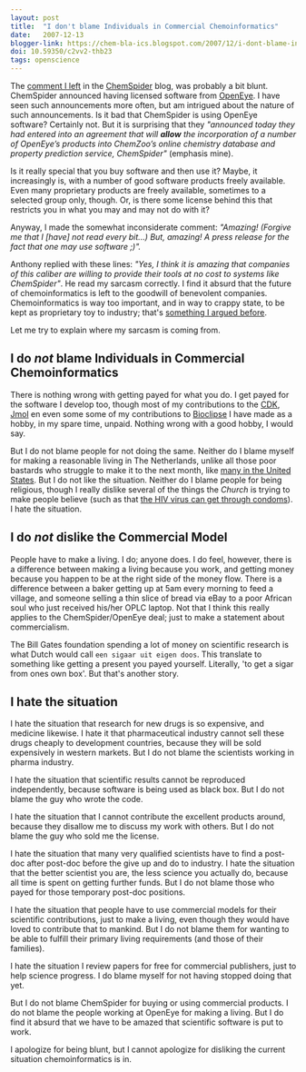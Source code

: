 ```yaml
---
layout: post
title:  "I don't blame Individuals in Commercial Chemoinformatics"
date:   2007-12-13
blogger-link: https://chem-bla-ics.blogspot.com/2007/12/i-dont-blame-individuals-in-commercial.html
doi: 10.59350/c2vv2-thb23
tags: openscience
---
```


The [comment I left](http://www.chemspider.com/blog/?p=302) in the [ChemSpider](http://www.chemspider.com/blog/) blog,
was probably a bit blunt. ChemSpider announced having licensed software from [OpenEye](http://www.eyesopen.com/). I
have seen such announcements more often, but am intrigued about the nature of such announcements. Is it bad that
ChemSpider is using OpenEye software? Certainly not. But it is surprising that they *"announced today they had entered
into an agreement that will **allow** the incorporation of a number of OpenEye’s products into ChemZoo’s online
chemistry database and property prediction service, ChemSpider"* (emphasis mine).

Is it really special that you buy software and then use it? Maybe, it increasingly is, with a number of good software
products freely available. Even many proprietary products are freely available, sometimes to a selected group only,
though. Or, is there some license behind this that restricts you in what you may and may not do with it?

Anyway, I made the somewhat inconsiderate comment: *"Amazing! (Forgive me that I [have] not read every bit…) But,
amazing! A press release for the fact that one may use software ;)".*

Anthony replied with these lines: *"Yes, I think it is amazing that companies of this caliber are willing to provide
their tools at no cost to systems like ChemSpider"*. He read my sarcasm correctly. I find it absurd that the future of
chemoinformatics is left to the goodwill of benevolent companies. Chemoinformatics is way too important, and in way
to crappy state, to be kept as proprietary toy to industry; that's
[something I argued before](http://chem-bla-ics.blogspot.com/2007/10/why-odosos-is-important.html).

Let me try to explain where my sarcasm is coming from.

## I do *not* blame Individuals in Commercial Chemoinformatics

There is nothing wrong with getting payed for what you do. I get payed for the software I develop too, though
most of my contributions to the [CDK](http://cdk.sf.net/), [Jmol](http://jmol.org/) en even some some of my
contributions to [Bioclipse](http://www.bioclipse.net/) I have made as a hobby, in my spare time, unpaid. Nothing
wrong with a good hobby, I would say.

But I do not blame people for not doing the same. Neither do I blame myself for making a reasonable living in
The Netherlands, unlike all those poor bastards who struggle to make it to the next month, like
[many in the United States](http://en.wikipedia.org/wiki/Poverty_in_the_United_States). But I do not like the
situation. Neither do I blame people for being religious, though I really dislike several of the things the
*Church* is trying to make people believe (such as that
[the HIV virus can get through condoms](http://www.guardian.co.uk/aids/story/0,7369,1059068,00.html)).
I hate the situation.

## I do *not* dislike the Commercial Model

People have to make a living. I do; anyone does. I do feel, however, there is a difference between making a
living because you work, and getting money because you happen to be at the right side of the money flow. There
is a difference between a baker getting up at 5am every morning to feed a village, and someone selling a thin
slice of bread via eBay to a poor African soul who just received his/her OPLC laptop. Not that I think this
really applies to the ChemSpider/OpenEye deal; just to make a statement about commercialism.

The Bill Gates foundation spending a lot of money on scientific research is what Dutch would call `een sigaar uit eigen doos`.
This translate to something like getting a present you payed yourself. Literally, 'to get a sigar from ones own box'.
But that's another story.

## I hate the situation

I hate the situation that research for new drugs is so expensive, and medicine likewise. I hate it that
pharmaceutical industry cannot sell these drugs cheaply to development countries, because they will be sold
expensively in western markets. But I do not blame the scientists working in pharma industry.

I hate the situation that scientific results cannot be reproduced independently, because software is being
used as black box. But I do not blame the guy who wrote the code.

I hate the situation that I cannot contribute the excellent products around, because they disallow me to
discuss my work with others. But I do not blame the guy who sold me the license.

I hate the situation that many very qualified scientists have to find a post-doc after post-doc before the
give up and do to industry. I hate the situation that the better scientist you are, the less science you
actually do, because all time is spent on getting further funds. But I do not blame those who payed for
those temporary post-doc positions.

I hate the situation that people have to use commercial models for their scientific contributions, just to
make a living, even though they would have loved to contribute that to mankind. But I do not blame them for
wanting to be able to fulfill their primary living requirements (and those of their families).

I hate the situation I review papers for free for commercial publishers, just to help science progress.
I do blame myself for not having stopped doing that yet.

But I do not blame ChemSpider for buying or using commercial products. I do not blame the people working
at OpenEye for making a living. But I do find it absurd that we have to be amazed that scientific software
is put to work.

I apologize for being blunt, but I cannot apologize for disliking the current situation chemoinformatics is in.

